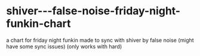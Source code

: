 # shiver---false-noise-friday-night-funkin-chart
a chart for friday night funkin made to sync with shiver by false noise (might have some sync issues) (only works with hard)
